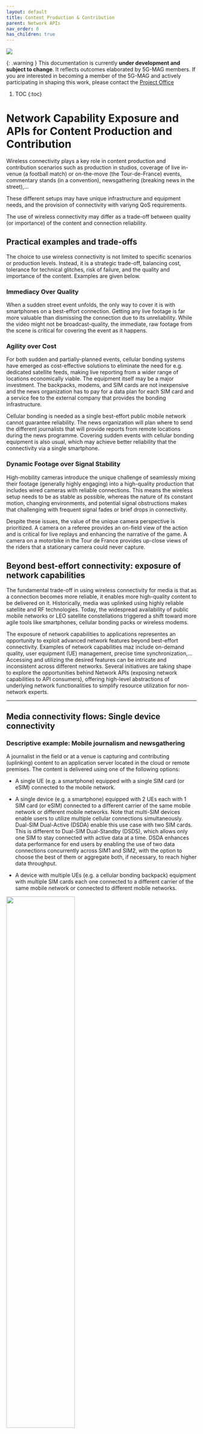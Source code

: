 ```yaml
---
layout: default
title: Content Production & Contribution
parent: Network APIs
nav_order: 0
has_children: true
---
```


<img src="../../../assets/images/Banner_API.png" /> 

{: .warning }
This documentation is currently **under development and subject to change**. It reflects outcomes elaborated by 5G-MAG members. If you are interested in becoming a member of the 5G-MAG and actively participating in shaping this work, please contact the [Project Office](https://www.5g-mag.com/contact)

1. TOC
{:toc}

# Network Capability Exposure and APIs for Content Production and Contribution

Wireless connectivity plays a key role in content production and contribution scenarios such as production in studios, coverage of live in-venue (a football match) or on-the-move (the Tour-de-France) events, commentary stands (in a convention), newsgathering (breaking news in the street),...

These different setups may have unique infrastructure and equipment needs, and the provision of connectivity with variyng QoS requirements.

The use of wireless connectivity may differ as a trade-off between quality (or importance) of the content and connection reliability.

## Practical examples and trade-offs

The choice to use wireless connectivity is not limited to specific scenarios or production levels. Instead, it is a strategic trade-off, balancing cost, tolerance for technical glitches, risk of failure, and the quality and importance of the content. Examples are given below.

### Immediacy Over Quality

When a sudden street event unfolds, the only way to cover it is with smartphones on a best-effort connection. Getting any live footage is far more valuable than dismissing the connection due to its unreliability. 
While the video might not be broadcast-quality, the immediate, raw footage from the scene is critical for covering the event as it happens.

### Agility over Cost

For both sudden and partially-planned events, cellular bonding systems have emerged as cost-effective solutions to eliminate the need for e.g. dedicated satellite feeds, making live reporting from a wider range of locations economically viable. The equipment itself may be a major investment. The backpacks, modems, and SIM cards are not inexpensive and the news organization has to pay for a data plan for each SIM card and a service fee to the external company that provides the bonding infrastructure.

Cellular bonding is needed as a single best-effort public mobile network cannot guarantee reliability. The news organization will plan where to send the different journalists that will provide reports from remote locations during the news programme. Covering sudden events with cellular bonding equipment is also usual, which may achieve better reliability that the connectivity via a single smartphone.

### Dynamic Footage over Signal Stability

High-mobility cameras introduce the unique challenge of seamlessly mixing their footage (generally highly engaging) into a high-quality production that includes wired cameras with reliable connections. This means the wireless setup needs to be as stable as possible, whereas the nature of its constant motion, changing environments, and potential signal obstructions makes that challenging with frequent signal fades or brief drops in connectivity.

Despite these issues, the value of the unique camera perspective is prioritized. A camera on a referee provides an on-field view of the action and is critical for live replays and enhancing the narrative of the game. A camera on a motorbike in the Tour de France provides up-close views of the riders that a stationary camera could never capture.

## Beyond best-effort connectivity: exposure of network capabilities

The fundamental trade-off in using wireless connectivity for media is that as a connection becomes more reliable, it enables more high-quality content to be delivered on it.
Historically, media was uplinked using highly reliable satellite and RF technologies. Today, the widespread availability of public mobile networks or LEO satellite constellations triggered a shift toward more agile tools like smartphones, cellular bonding packs or wireless modems. 

The exposure of network capabilities to applications representes an opportunity to exploit advanced network features beyond best-effort connectivity. Examples of network capabilities maz include on-demand quality, user equipment (UE) management, precise time synchronization,... Accessing and utilizing the desired features can be intricate and inconsistent across different networks. Several initiatives are taking shape to explore the opportunities behind Network APIs (exposing network capabilities to API consumers), offering high-level abstractions of underlying network functionalities to simplify resource utilization for non-network experts.

---

## Media connectivity flows: Single device connectivity

### Descriptive example: Mobile journalism and newsgathering

A journalist in the field or at a venue is capturing and contributing (uplinking) content to an application server located in the cloud or remote premises.
The content is delivered using one of the following options:

  - A single UE (e.g. a smartphone) equipped with a single SIM card (or eSIM) connected to the mobile network.

  - A single device (e.g. a smartphone) equipped with 2 UEs each with 1 SIM card (or eSIM) connected to a different carrier of the same mobile network or different mobile networks. Note that multi-SIM devices enable users to utilize multiple cellular connections simultaneously. Dual-SIM Dual-Active (DSDA) enable this use case with two SIM cards. This is different to Dual-SIM Dual-Standby (DSDS), which allows only one SIM to stay connected with active data at a time. DSDA enhances data performance for end users by enabling the use of two data connections concurrently across SIM1 and SIM2, with the option to choose the best of them or aggregate both, if necessary, to reach higher data throughput.

  - A device with multiple UEs (e.g. a cellular bonding backpack) equipment with multiple SIM cards each one connected to a different carrier of the same mobile network or connected to different mobile networks.

<img src="./images/figure_newsgathering.png" width="60%">

The actors involved are:
  - **Streamer/Creator**, uses the content acquisition equipment to capture media, uses the network and sends data to the server.
  -	a **Studio Production Manager**, located e.g. within the production centre.
  -	**Network Operator**, provides the network used for the production. A set of network capabilities can be configured through APIs (referred to as Network APIs in the following).
  -	**Aggregator (optional)**, provides access to the network capabilties of different Network Operators. See [GSMA Open Gateway](https://www.gsma.com/solutions-and-impact/gsma-open-gateway/) and [GSMA Operator Platform](https://www.gsma.com/solutions-and-impact/technologies/networks/operator-platform-hp/) as examples.

The network functions and applications involved are:
  -	**Production Device** (such as a smartphone or a camera attached which is connected to a modem or a backpack), used by the streamer/creator. The device contains at least one UE with a Subscription (SIM) and can host one or more client applications. A client application can be a video capturing and encoding application, which generates and sends a continuous video stream to a receiving Media Server. 
  -	**Network API Platform**, used by the Network Operator for exposing network Capabilities. The Network API Platform offers a collection of functions e.g. for Authentication / Authorization of the API Invoker (AuthZ Function) and different API Provider functions for different network capabilities. Beside this, there may be more functions, e.g. for API usage metering, API usage throttling, etc.
  -	**Aggregator API Platform (optional)**, located in the path between the Network API Platforms and the API Invoker. It grants access to Network API Platforms from different Network Providers. 
  -	**API Consumer / Invoker**, used by the Production equipment (functions) to interact with the Network API Platform of a Network Provider.    
  -	**Media Servers**, typically located in the Studio Production Hub (operated by the Production Manager) and interact with the production devices, e.g. receiving video or audio streams.

## Media connectivity flows: Multi-device connectivity

### Descriptive example: Outside Broadcast

A production crew deployed in the field or at a venue is covering an event using multiple devices including cameras, audio equipment, intercom, etc. Multiple devices are concurrently used during the production. Not all data flows have the same priority and quality requirements. Therefore, each device and data flow should get the requested connectivity performance (e.g. throughput, latency, jitter,...) and with the desired QoS, which may change for each device and data flow during the production.
Two options are considered when it comes to network deployment:

- A network deployed in the field or at a venue that is used to connect devices and manage the production locally. Devices capturing and contributing (uplinking) content deliver it to an application server located in the cloud or in the field location. The final program output may be generated locally and delivered to the production centre using one of the options described in the "newsgathering and mobile journalism" scenario, for instance, by means of a device connected to a mobile network. The scenario may involve the deloyment of different networks:
    - An SNPN, deployed locally. Remote connectivity can be provided by means of a fiber connection or a public network (PNI-NPN) to which the SNPN is connected to. However, the networks are detached and traffic from devices is not directly contributed but only the program output.
    - A PNI-NPN which provides dedicated connectivity locally and for the production devices.

- A public network to which devices are connected to. Devices are managed remotely and are contributing data to the production centre. In this case, a PNI-NPN may be used to guarantee QoS for the different flows carried across the mobile network.

<img src="./images/figure_outdoorbroadcast.png" width="60%">

The actors involved are:
  -	A **Production Manager**, deals with the configuration of the production equipment and the access network and has the authority to use the application that interacts with the network operator. It is either: 
    -	a Location Production Manager, who is together with the Production Crew in the field, or
    -	a Studio Production Manager, who is located e.g. within the production centre.

  - **Streamer/Creator/Crew**, uses the content acquisition equipment to capture media and the network to send data to the server.
  -	**Network Operator**, provides the network used for the production. A set of network capabilities can be configured through APIs (referred to as Network APIs in the following).
  -	**Aggregator (optional)**, provides access to the network capabilties of different Network Operators. See [GSMA Open Gateway](https://www.gsma.com/solutions-and-impact/gsma-open-gateway/) and [GSMA Operator Platform](https://www.gsma.com/solutions-and-impact/technologies/networks/operator-platform-hp/) as examples.

The network functions and applications involved are:
  -	**Production Devices** (such as a Camera), used by the crew during a production. Each device contains at least one UE with a Subscription (SIM) and can host one or more client applications. A client application can be a video capturing and encoding application, which generates and sends a continuous video stream to a receiving Media Server. 
  -	**Network API Platform**, used by the Network Operator for exposing network Capabilities. The Network API Platform offers a collection of functions e.g. for Authentication / Authorization of the API Invoker (AuthZ Function) and different API Provider functions for different network capabilities. Beside this, there may be more functions, e.g. for API usage metering, API usage throttling, etc.
  -	**Aggregator API Platform (optional)**, located in the path between the Network API Platforms and the API Invoker. It grants access to Network API Platforms from different Network Providers. 
  -	**API Consumer / Invoker**, used by the Production equipment (functions) to interact with the Network API Platform of a Network Provider.    
  -	**Media Servers**, typically located in the Studio Production Hub (operated by the Production Manager) and interact with the production devices, e.g. receiving video or audio streams.

## Network capabilities: Collaboration scenarios

### Collaboration scenario #1: Direct invoking Network APIs
The **Network API Platform** of a Network Operator is accessed directly from **API Consumers**, either deployed with the Studio Production or the Location Production functions. The API consumer can be a Web Portal, e.g. offered by the CSP. Alternatively, the API consumers can be embedded production devices like a Vision Mixer or a production orchestration solution ([NMOS](https://specs.amwa.tv/nmos/branches/main/docs/Technical_Overview.html)  concept). The API consumer functions can be integrated in media servers, responsible for receiving the video stream from the application client.

<img src="./images/figure_collaboration_1.png" width="60%">

### Collaboration scenario #2: Invoking Network APIs via an Aggregator
The **Network API Platform** of a Network Operator is accessed via an **Aggregator API Platform**. The Aggregator Platforms harmonize capabilities offered by different Network Providers and routes customer requests to them.

<img src="./images/figure_collaboration_2.png" width="60%">
